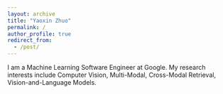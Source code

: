 ```yaml
---
layout: archive
title: "Yaoxin Zhuo"
permalink: /
author_profile: true
redirect_from:
  - /post/
---
```

I am a Machine Learning Software Engineer at Google.
My research interests include Computer Vision, Multi-Modal, Cross-Modal Retrieval, Vision-and-Language Models.

